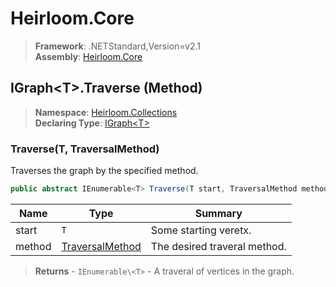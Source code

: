 # Heirloom.Core

> **Framework**: .NETStandard,Version=v2.1  
> **Assembly**: [Heirloom.Core][0]

## IGraph\<T>.Traverse (Method)

> **Namespace**: [Heirloom.Collections][0]  
> **Declaring Type**: [IGraph\<T>][1]

### Traverse(T, TraversalMethod)

Traverses the graph by the specified method.

```cs
public abstract IEnumerable<T> Traverse(T start, TraversalMethod method)
```

| Name   | Type                 | Summary                      |
|--------|----------------------|------------------------------|
| start  | `T`                  | Some starting veretx.        |
| method | [TraversalMethod][2] | The desired traveral method. |

> **Returns** - `IEnumerable\<T>` - A traveral of vertices in the graph.

[0]: ../../../Heirloom.Core.md
[1]: ../IGraph[T].md
[2]: ../TraversalMethod.md
